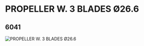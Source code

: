 # PROPELLER W. 3 BLADES Ø26.6
## 6041
![PROPELLER W. 3 BLADES Ø26.6](https://lc-www-live-s.legocdn.com/media/bricks/5/2/604126.jpg)